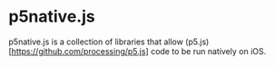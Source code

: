 # p5native.js
p5native.js is a collection of libraries that allow (p5.js)[https://github.com/processing/p5.js] code to be run natively on iOS.
